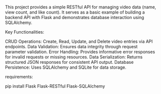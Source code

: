 This project provides a simple RESTful API for managing video data (name, view count, and like count). It serves as a basic example of building a backend API with Flask and demonstrates database interaction using SQLAlchemy.

Key Functionalities:

CRUD Operations: Create, Read, Update, and Delete video entries via API endpoints.
Data Validation: Ensures data integrity through request parameter validation.
Error Handling: Provides informative error responses for invalid requests or missing resources.
Data Serialization: Returns structured JSON responses for consistent API output.
Database Persistence: Uses SQLAlchemy and SQLite for data storage.


requirements:

pip install Flask Flask-RESTful Flask-SQLAlchemy
